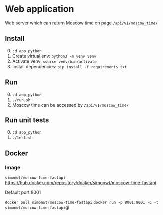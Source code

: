 # Web application
Web server which can return Moscow time on page `/api/v1/moscow_time/`

## Install
0. `cd app_python`
1. Create virtual env: `python3 -m venv venv`
2. Activate venv: `source venv/bin/activate`
3. Install dependencies: `pip install -f requirements.txt`

## Run
0. `cd app_python` 
1. `./run.sh`
2. Moscow time can be accessed by `/api/v1/moscow_time/` 

## Run unit tests
0. `cd app_python` 
1. `./test.sh`

## Docker

### Image
`simonwt/moscow-time-fastapi`
https://hub.docker.com/repository/docker/simonwt/moscow-time-fastapi

Default port 8001

`docker pull simonwt/moscow-time-fastapi`
`docker run -p 8001:8001 -d -t simonwt/moscow-time-fastapi`gi